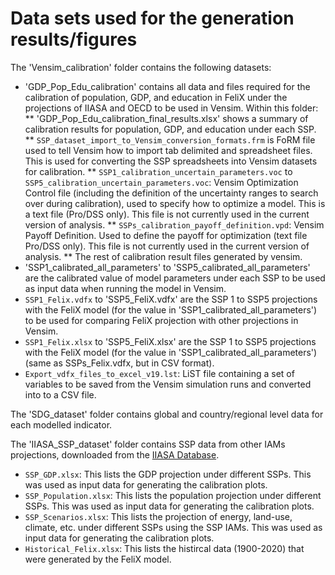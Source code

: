 # Data sets used for the generation results/figures

The 'Vensim_calibration' folder contains the following datasets:
* 'GDP_Pop_Edu_calibration' contains all data and files required for the calibration of population, GDP, and education in FeliX under the projections of IIASA and OECD to be used in Vensim. Within this folder:
** 'GDP_Pop_Edu_calibration_final_results.xlsx' shows a summary of calibration results for population, GDP, and education under each SSP.
** `SSP_dataset_import_to_Vensim_conversion_formats.frm` is  FoRM file used to tell Vensim how to import tab delimited and spreadsheet files. This is used for converting the SSP spreadsheets into Vensim datasets for calibration.
** `SSP1_calibration_uncertain_parameters.voc` to `SSP5_calibration_uncertain_parameters.voc`:  Vensim Optimization Control file (including the definition of the uncertainty ranges to search over during calibration), used to specify how to optimize a model. This is a text file (Pro/DSS only). This file is not currently used in the current version of analysis.
** `SSPs_calibration_payoff_definition.vpd`:  Vensim Payoff Definition. Used to define the payoff for optimization (text file Pro/DSS only). This file is not currently used in the current version of analysis.
** The rest of calibration result files generated by vensim.
* 'SSP1_calibrated_all_parameters' to 'SSP5_calibrated_all_parameters' are the calibrated value of model parameters under each SSP to be used as input data when running the model in Vensim.
* `SSP1_Felix.vdfx` to 'SSP5_FeliX.vdfx' are the SSP 1 to SSP5 projections with the FeliX model (for the  value in 'SSP1_calibrated_all_parameters') to be used for comparing FeliX projection with other projections in Vensim.
* `SSP1_Felix.xlsx` to 'SSP5_FeliX.xlsx' are the SSP 1 to SSP5 projections with the FeliX model (for the  value in 'SSP1_calibrated_all_parameters') (same as SSPs_Felix.vdfx, but in CSV format).
* `Export_vdfx_files_to_excel_v19.lst`: LiST file containing a set of variables to be saved from the Vensim simulation runs and converted into to a CSV file.

The 'SDG_dataset' folder contains global and country/regional level data for each modelled indicator.

The 'IIASA_SSP_dataset' folder contains SSP data from other IAMs projections, downloaded from the [IIASA Database](https://tntcat.iiasa.ac.at/SspDb/dsd?Action=htmlpage&page=about).
* `SSP_GDP.xlsx`: This lists the GDP projection under different SSPs. This was used as input data for generating the calibration plots.
* `SSP_Population.xlsx`: This lists the population projection under different SSPs. This was used as input data for generating the calibration plots.
* `SSP_Scenarios.xlsx`: This lists the projection of energy, land-use, climate, etc. under different SSPs using the SSP IAMs. This was used as input data for generating the calibration plots.
* `Historical_Felix.xlsx`: This lists the histircal data (1900-2020) that were generated by the FeliX model.
